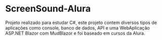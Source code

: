 # ScreenSound-Alura
Projeto realizado para estudar C#, este projeto contem diversos tipos de aplicações como console, banco de dados, API e uma WebAplicação ASP.NET Blazor com MudBlazor e foi baseado em cursos da Alura.
